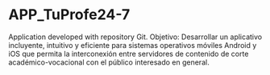 # APP_TuProfe24-7
Application developed with repository Git.
Objetivo: Desarrollar un aplicativo incluyente, intuitivo y eficiente para sistemas operativos móviles Android y iOS que permita la interconexión entre servidores de contenido de corte académico-vocacional con el público interesado en general.
